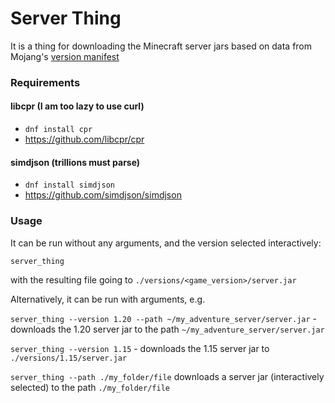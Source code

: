 # Server Thing
It is a thing for downloading the Minecraft server jars based on data from Mojang's [version manifest](https://piston-meta.mojang.com/mc/game/version_manifest_v2.json)

### Requirements
#### libcpr (I am too lazy to use curl)
- `dnf install cpr`
- https://github.com/libcpr/cpr


#### simdjson (trillions must parse)
- `dnf install simdjson`
- https://github.com/simdjson/simdjson

### Usage
It can be run without any arguments, and the version selected interactively:

`server_thing`

with the resulting file going to `./versions/<game_version>/server.jar`

Alternatively, it can be run with arguments, e.g.

`server_thing --version 1.20 --path ~/my_adventure_server/server.jar` - downloads the 1.20 server jar to the path `~/my_adventure_server/server.jar`

`server_thing --version 1.15` - downloads the 1.15 server jar to `./versions/1.15/server.jar`

`server_thing --path ./my_folder/file` downloads a server jar (interactively selected) to the path `./my_folder/file`
